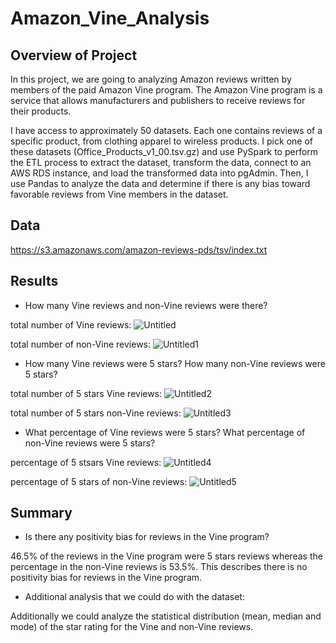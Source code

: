 # Amazon_Vine_Analysis

## Overview of Project
In this project, we are going to analyzing Amazon reviews written by members of the paid Amazon Vine program. The Amazon Vine program is a service that allows manufacturers and publishers to receive reviews for their products.

I have access to approximately 50 datasets. Each one contains reviews of a specific product, from clothing apparel to wireless products. I pick one of these datasets (Office_Products_v1_00.tsv.gz) and use PySpark to perform the ETL process to extract the dataset, transform the data, connect to an AWS RDS instance, and load the transformed data into pgAdmin. Then, I use Pandas to analyze the data and determine if there is any bias toward favorable reviews from Vine members in the dataset. 

## Data
https://s3.amazonaws.com/amazon-reviews-pds/tsv/index.txt


## Results

- How many Vine reviews and non-Vine reviews were there?

total number of Vine reviews:
![Untitled](https://user-images.githubusercontent.com/38533045/138540530-7ca57aca-db83-4e5c-a01f-d981f5c3ef0b.png)


total number of non-Vine reviews:
![Untitled1](https://user-images.githubusercontent.com/38533045/138540542-ed57fdaa-84e2-4084-81b9-9dde070b4a06.png)


- How many Vine reviews were 5 stars? How many non-Vine reviews were 5 stars?

total number of 5 stars Vine reviews:
![Untitled2](https://user-images.githubusercontent.com/38533045/138540561-2e9b75c1-8fe8-406d-ab16-fc6defbef11a.png)


total number of 5 stars non-Vine reviews:
![Untitled3](https://user-images.githubusercontent.com/38533045/138540578-36eff478-76d5-4805-a3e7-fc12bc5dfa41.png)


- What percentage of Vine reviews were 5 stars? What percentage of non-Vine reviews were 5 stars?

percentage of 5 stsars Vine reviews:
![Untitled4](https://user-images.githubusercontent.com/38533045/138540602-0f0e9893-6463-4b00-bbab-3c3c8e214c5b.png)


percentage of 5 stars of non-Vine reviews:
![Untitled5](https://user-images.githubusercontent.com/38533045/138540617-e74e7207-a227-4be7-8683-8809199e3674.png)




## Summary

- Is there any positivity bias for reviews in the Vine program?

46.5% of the reviews in the Vine program were 5 stars reviews whereas the percentage in the non-Vine reviews is 53.5%. This describes there is no positivity bias for reviews in the Vine program.

- Additional analysis that we could do with the dataset: 

Additionally we could analyze the statistical distribution (mean, median and mode) of the star rating for the Vine and non-Vine reviews.

